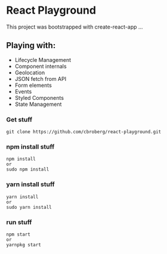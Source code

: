 # React Playground

This project was bootstrapped with create-react-app ... 

## Playing with:

- Lifecycle Management
- Component internals
- Geolocation
- JSON fetch from API
- Form elements
- Events
- Styled Components
- State Management

### Get stuff
```
git clone https://github.com/cbroberg/react-playground.git
```

### npm install stuff
```
npm install
or
sudo npm install 
```

### yarn install stuff
```
yarn install
or
sudo yarn install 
```

### run stuff
```
npm start
or
yarnpkg start 
```
